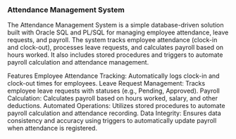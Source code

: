 ### Attendance Management System

The Attendance Management System is a simple database-driven solution built with Oracle SQL and PL/SQL for managing employee attendance, 
leave requests, and payroll. The system tracks employee attendance (clock-in and clock-out), processes leave requests, and calculates 
payroll based on hours worked. It also includes stored procedures and triggers to automate payroll calculation and attendance management.

Features
Employee Attendance Tracking: Automatically logs clock-in and clock-out times for employees.
Leave Request Management: Tracks employee leave requests with statuses (e.g., Pending, Approved).
Payroll Calculation: Calculates payroll based on hours worked, salary, and other deductions.
Automated Operations: Utilizes stored procedures to automate payroll calculation and attendance recording.
Data Integrity: Ensures data consistency and accuracy using triggers to automatically update payroll when attendance is registered.
